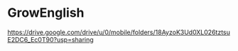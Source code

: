 # GrowEnglish
https://drive.google.com/drive/u/0/mobile/folders/18AyzoK3Ud0XL026tztsuE2DC6_Ec0T90?usp=sharing
